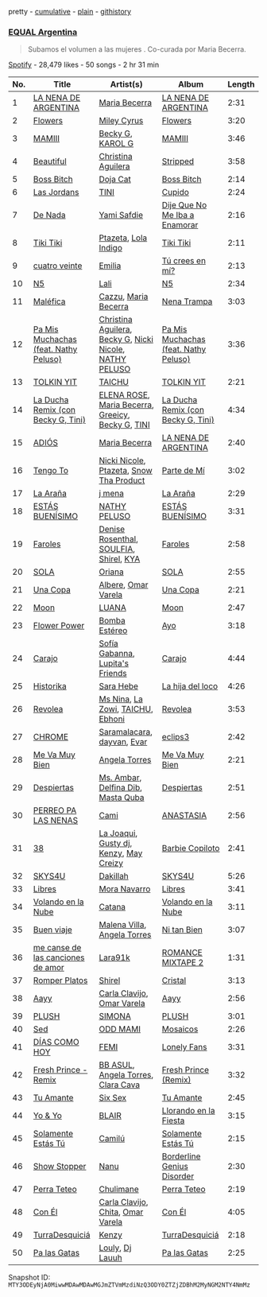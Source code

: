 pretty - [cumulative](/playlists/cumulative/37i9dQZF1DX2ArBUudJwM5.md) - [plain](/playlists/plain/37i9dQZF1DX2ArBUudJwM5) - [githistory](https://github.githistory.xyz/mackorone/spotify-playlist-archive/blob/main/playlists/plain/37i9dQZF1DX2ArBUudJwM5)

### [EQUAL Argentina](https://open.spotify.com/playlist/37i9dQZF1DX2ArBUudJwM5)

> Subamos el volumen a las mujeres \. Co\-curada por Maria Becerra.

[Spotify](https://open.spotify.com/user/spotify) - 28,479 likes - 50 songs - 2 hr 31 min

| No. | Title | Artist(s) | Album | Length |
|---|---|---|---|---|
| 1 | [LA NENA DE ARGENTINA](https://open.spotify.com/track/0Dl34Kegtc0y0m0oPhQfiI) | [Maria Becerra](https://open.spotify.com/artist/1DxLCyH42yaHKGK3cl5bvG) | [LA NENA DE ARGENTINA](https://open.spotify.com/album/3iYC1GqtQVjnO63aYDs1nL) | 2:31 |
| 2 | [Flowers](https://open.spotify.com/track/0yLdNVWF3Srea0uzk55zFn) | [Miley Cyrus](https://open.spotify.com/artist/5YGY8feqx7naU7z4HrwZM6) | [Flowers](https://open.spotify.com/album/7I0tjwFtxUwBC1vgyeMAax) | 3:20 |
| 3 | [MAMIII](https://open.spotify.com/track/1ri9ZUkBJVFUdgwzCnfcYs) | [Becky G](https://open.spotify.com/artist/4obzFoKoKRHIphyHzJ35G3), [KAROL G](https://open.spotify.com/artist/790FomKkXshlbRYZFtlgla) | [MAMIII](https://open.spotify.com/album/6GHUywBU0u92lg0Dhrt40R) | 3:46 |
| 4 | [Beautiful](https://open.spotify.com/track/3TCauNPqFiniaYHBvEVoHG) | [Christina Aguilera](https://open.spotify.com/artist/1l7ZsJRRS8wlW3WfJfPfNS) | [Stripped](https://open.spotify.com/album/2USigX9DhGuAini71XZEEK) | 3:58 |
| 5 | [Boss Bitch](https://open.spotify.com/track/78qd8dvwea0Gosb6Fe6j3k) | [Doja Cat](https://open.spotify.com/artist/5cj0lLjcoR7YOSnhnX0Po5) | [Boss Bitch](https://open.spotify.com/album/4pmyFpGicLLIgNPc1TQXKc) | 2:14 |
| 6 | [Las Jordans](https://open.spotify.com/track/4eOGoAtYWRPQZ6mUwwgmuW) | [TINI](https://open.spotify.com/artist/7vXDAI8JwjW531ouMGbfcp) | [Cupido](https://open.spotify.com/album/3HWlgRjxW0H7fWm1n2LBbE) | 2:24 |
| 7 | [De Nada](https://open.spotify.com/track/3YTe42RPu0iJVr1ZYJHHyC) | [Yami Safdie](https://open.spotify.com/artist/4RWJOoYwgF978LOn8Fainp) | [Dije Que No Me Iba a Enamorar](https://open.spotify.com/album/4xbpODmwG0GGAVbTA8PH8Y) | 2:16 |
| 8 | [Tiki Tiki](https://open.spotify.com/track/2J8lIDwvxPZQQ0I0wt1oRO) | [Ptazeta](https://open.spotify.com/artist/5UN0rzL594mWY2RbOtZqIN), [Lola Indigo](https://open.spotify.com/artist/3bvfu2KAve4lPHrhEFDZna) | [Tiki Tiki](https://open.spotify.com/album/27WZ3udXyjazvsInPtfuIQ) | 2:11 |
| 9 | [cuatro veinte](https://open.spotify.com/track/3ushwCdjpWNdSnZgRFU6Oc) | [Emilia](https://open.spotify.com/artist/0AqlFI0tz2DsEoJlKSIiT9) | [Tú crees en mí?](https://open.spotify.com/album/4wVrfNzE3Dab7EB1Xn6SHo) | 2:13 |
| 10 | [N5](https://open.spotify.com/track/6WZk0S0t6YP414VJz99mWT) | [Lali](https://open.spotify.com/artist/22P1OY4TRFRwhP0q29loQ8) | [N5](https://open.spotify.com/album/0vWaEsVo9edkkpkGWAUqBd) | 2:34 |
| 11 | [Maléfica](https://open.spotify.com/track/0U9OZFbn82oICL2jNbpNHy) | [Cazzu](https://open.spotify.com/artist/6w3SkAHYPsQ1bxV7VDlG5y), [Maria Becerra](https://open.spotify.com/artist/1DxLCyH42yaHKGK3cl5bvG) | [Nena Trampa](https://open.spotify.com/album/6hPsRT5cjxpBOgMfIupL48) | 3:03 |
| 12 | [Pa Mis Muchachas \(feat\. Nathy Peluso\)](https://open.spotify.com/track/1kGhjFgl6A68ZAYvtw2UDK) | [Christina Aguilera](https://open.spotify.com/artist/1l7ZsJRRS8wlW3WfJfPfNS), [Becky G](https://open.spotify.com/artist/4obzFoKoKRHIphyHzJ35G3), [Nicki Nicole](https://open.spotify.com/artist/2UZIAOlrnyZmyzt1nuXr9y), [NATHY PELUSO](https://open.spotify.com/artist/3VHAySZQPlfGlNLslzXYpN) | [Pa Mis Muchachas \(feat\. Nathy Peluso\)](https://open.spotify.com/album/0WtOyuBYge9gx7X8MpCeeW) | 3:36 |
| 13 | [TOLKIN YIT](https://open.spotify.com/track/37yI1sQRX7xmdrp4RfTmK1) | [TAICHU](https://open.spotify.com/artist/3ou3XMRNmyDSy6gnC1bSgN) | [TOLKIN YIT](https://open.spotify.com/album/4t00wtgmOwZwhv562woUPp) | 2:21 |
| 14 | [La Ducha Remix \(con Becky G, Tini\)](https://open.spotify.com/track/0044ljTRPPQdAkCUXK6s7A) | [ELENA ROSE](https://open.spotify.com/artist/0zO8yNnw5GQgutcIyXfGBY), [Maria Becerra](https://open.spotify.com/artist/1DxLCyH42yaHKGK3cl5bvG), [Greeicy](https://open.spotify.com/artist/5dbaLmK5SHLLg8Z4CcTJpX), [Becky G](https://open.spotify.com/artist/4obzFoKoKRHIphyHzJ35G3), [TINI](https://open.spotify.com/artist/7vXDAI8JwjW531ouMGbfcp) | [La Ducha Remix \(con Becky G, Tini\)](https://open.spotify.com/album/0YsMUawHhH0VNOpVLi85UI) | 4:34 |
| 15 | [ADIÓS](https://open.spotify.com/track/0oCg7mNg3DDcKsB5wfWo9r) | [Maria Becerra](https://open.spotify.com/artist/1DxLCyH42yaHKGK3cl5bvG) | [LA NENA DE ARGENTINA](https://open.spotify.com/album/55onwkSIEu5gEXdiJ6ssFG) | 2:40 |
| 16 | [Tengo To](https://open.spotify.com/track/07Y65et1sMhIcVP4MA7p0R) | [Nicki Nicole](https://open.spotify.com/artist/2UZIAOlrnyZmyzt1nuXr9y), [Ptazeta](https://open.spotify.com/artist/5UN0rzL594mWY2RbOtZqIN), [Snow Tha Product](https://open.spotify.com/artist/3p3jPcp8b7WL9XYj4xlsWj) | [Parte de Mí](https://open.spotify.com/album/3ma7if5xuOYxZouDsuCsdP) | 3:02 |
| 17 | [La Araña](https://open.spotify.com/track/4hOPF9upeZmmpXCXpro2bs) | [j mena](https://open.spotify.com/artist/6iYRN5eaz8LSxvwkhmwkRj) | [La Araña](https://open.spotify.com/album/7Fb2WjHd01JQGL6lKleSv7) | 2:29 |
| 18 | [ESTÁS BUENÍSIMO](https://open.spotify.com/track/13MRbFUJGGRKucCMzzdnWF) | [NATHY PELUSO](https://open.spotify.com/artist/3VHAySZQPlfGlNLslzXYpN) | [ESTÁS BUENÍSIMO](https://open.spotify.com/album/5whnoCyMbHr7TRFMoSGsM5) | 3:31 |
| 19 | [Faroles](https://open.spotify.com/track/4eh4Et24YVZ97mCumJe0IK) | [Denise Rosenthal](https://open.spotify.com/artist/73SBwOgH6mrS09OyFHdR62), [SOULFIA](https://open.spotify.com/artist/1Q9Sx5tOmwems0qwLJZ5Cy), [Shirel](https://open.spotify.com/artist/5fNV5ubt46GqUpyP7Mh4Ln), [KYA](https://open.spotify.com/artist/1D1DNu1iQq7j7hFOlJZJyP) | [Faroles](https://open.spotify.com/album/6E2eSxShTgMRZi3WKjJev0) | 2:58 |
| 20 | [SOLA](https://open.spotify.com/track/4m7ZXTzncCmDo1yCjNC4xh) | [Oriana](https://open.spotify.com/artist/25Q4MN2O9yy7qzIY6HTgO3) | [SOLA](https://open.spotify.com/album/6ibXgT9otExjpjJBdgzkp9) | 2:55 |
| 21 | [Una Copa](https://open.spotify.com/track/1GSTIl2aoajD9UCQqW0SDX) | [Albere](https://open.spotify.com/artist/2rwEitOiYr07CmFI1GCHLf), [Omar Varela](https://open.spotify.com/artist/5xIOUIBQhGFX7HIj8lhdyU) | [Una Copa](https://open.spotify.com/album/1fT8eNTmfMdwv08d60IknK) | 2:21 |
| 22 | [Moon](https://open.spotify.com/track/1tosKE9RoZJeEmWJlhhZUv) | [LUANA](https://open.spotify.com/artist/0sPEX6boGhIE9qWpzpSHET) | [Moon](https://open.spotify.com/album/57uuWnwvILadWNMwTVOdZY) | 2:47 |
| 23 | [Flower Power](https://open.spotify.com/track/321lmohAdDLovCHMWxwKWU) | [Bomba Estéreo](https://open.spotify.com/artist/5n9bMYfz9qss2VOW89EVs2) | [Ayo](https://open.spotify.com/album/2OxYGrY7nYt2ymmoFaebqB) | 3:18 |
| 24 | [Carajo](https://open.spotify.com/track/77AKXWSJHnHscFfovjvFJI) | [Sofía Gabanna](https://open.spotify.com/artist/7oOAUwR8fKK27pEAKdt0mm), [Lupita's Friends](https://open.spotify.com/artist/7gGKjAXKRyDUhSUhFDIaAW) | [Carajo](https://open.spotify.com/album/2bFagscYwDpB7WWoWJEHt2) | 4:44 |
| 25 | [Historika](https://open.spotify.com/track/11LBXStTNnMsUjMLRpurqe) | [Sara Hebe](https://open.spotify.com/artist/4pFUriuYqqAmBCvqF9o6LW) | [La hija del loco](https://open.spotify.com/album/0Jyzj8fLiBzZc5i0jbtCfU) | 4:26 |
| 26 | [Revolea](https://open.spotify.com/track/2I8yKSM7fygPWvu8iWKW9r) | [Ms Nina](https://open.spotify.com/artist/43Hr2FjhVehkROIIEb7EfQ), [La Zowi](https://open.spotify.com/artist/1jB62pOe5WpGiHOBDtKBBG), [TAICHU](https://open.spotify.com/artist/3ou3XMRNmyDSy6gnC1bSgN), [Ebhoni](https://open.spotify.com/artist/7bWXoXVgDSWw6lWZD4fCb6) | [Revolea](https://open.spotify.com/album/5i2gn7HRchalnvQHW5WCYI) | 3:53 |
| 27 | [CHROME](https://open.spotify.com/track/6sXubAaPRNZD4ls6fsOtRC) | [Saramalacara](https://open.spotify.com/artist/3QchzUOTSCKWmaRGEEiuir), [dayvan](https://open.spotify.com/artist/1eTInlBizrAteaACHeE85y), [Evar](https://open.spotify.com/artist/0YWTSwecJ4cKrEQjrh46la) | [eclips3](https://open.spotify.com/album/5PTaRgWmvUnOUhOx800hB9) | 2:42 |
| 28 | [Me Va Muy Bien](https://open.spotify.com/track/35PyAwHXwuAzmUAPLEArgy) | [Angela Torres](https://open.spotify.com/artist/6LZA6PhNCwUfHzqfpN1nYL) | [Me Va Muy Bien](https://open.spotify.com/album/6xgKnmMwkoGcG13zn8fZVf) | 2:21 |
| 29 | [Despiertas](https://open.spotify.com/track/5WkuSNv40JXr0akquFaiEb) | [Ms\. Ambar](https://open.spotify.com/artist/0jgJv4J29BJiJu1luw2SdA), [Delfina Dib](https://open.spotify.com/artist/6vwr6V7RwcWMDqVNerpNlZ), [Masta Quba](https://open.spotify.com/artist/6huE8Sh7scgoA8rj2vCuwZ) | [Despiertas](https://open.spotify.com/album/0RC5h6BHyaYvmDwwi8M8Qu) | 2:51 |
| 30 | [PERREO PA LAS NENAS](https://open.spotify.com/track/5nTIro0TwwOaUIiJ2t6Gmk) | [Cami](https://open.spotify.com/artist/3VCrybIJKH7UurbDcZbMmn) | [ANASTASIA](https://open.spotify.com/album/3wbzzUJD8dnfUODIpoCoHO) | 2:56 |
| 31 | [38](https://open.spotify.com/track/0ss8qSa8kKQm8WeShgTpse) | [La Joaqui](https://open.spotify.com/artist/60XHOAhvEBiV6BGBOv8ClM), [Gusty dj](https://open.spotify.com/artist/5f9pQjPeDbuRF1GowQXo3L), [Kenzy](https://open.spotify.com/artist/778s7JrnFl5ICM49oimpj4), [May Creizy](https://open.spotify.com/artist/6XyKFAoM3iHJimAHWo7JNQ) | [Barbie Copiloto](https://open.spotify.com/album/1dBtLw9hC4Jo2zNj39VLth) | 2:41 |
| 32 | [SKYS4U](https://open.spotify.com/track/5q7znvNbDgFyaqqKmcQhuU) | [Dakillah](https://open.spotify.com/artist/4SzAEZqVVfHO0El8eDu9KJ) | [SKYS4U](https://open.spotify.com/album/0H2sPezhGKddiabtPIbdX2) | 5:26 |
| 33 | [Libres](https://open.spotify.com/track/1XZ3fMlt3ajzDAPDkMqh6C) | [Mora Navarro](https://open.spotify.com/artist/1TVta41xrglUQxVheaXZJx) | [Libres](https://open.spotify.com/album/1O16JRkcbct2LxYaanL3ye) | 3:41 |
| 34 | [Volando en la Nube](https://open.spotify.com/track/4kDO7SsBLzlXXNl1bKozFn) | [Catana](https://open.spotify.com/artist/5M93gtdh8dIv85CDYnuP90) | [Volando en la Nube](https://open.spotify.com/album/2dopJK4bzSHttm5bxMd495) | 3:11 |
| 35 | [Buen viaje](https://open.spotify.com/track/2Gb1ym9oVBPzkZA2BAJz3L) | [Malena Villa](https://open.spotify.com/artist/0RlibgJa8rtPvVn415J6WN), [Angela Torres](https://open.spotify.com/artist/6LZA6PhNCwUfHzqfpN1nYL) | [Ni tan Bien](https://open.spotify.com/album/2YiHAEkoXeLrw9jWhltxIB) | 3:07 |
| 36 | [me canse de las canciones de amor](https://open.spotify.com/track/1bAqJhVVywzcbt1keh5m6m) | [Lara91k](https://open.spotify.com/artist/2zPvDg6LI6NHPQVQIESjfW) | [ROMANCE MIXTAPE 2](https://open.spotify.com/album/0seBnIfzhEIp9o4sSQA8dk) | 1:31 |
| 37 | [Romper Platos](https://open.spotify.com/track/20kFOY6ejpGVov6BEZvTfw) | [Shirel](https://open.spotify.com/artist/5fNV5ubt46GqUpyP7Mh4Ln) | [Cristal](https://open.spotify.com/album/0k8fiM3A193BLZqPWYhWD1) | 3:13 |
| 38 | [Aayy](https://open.spotify.com/track/1t9ACqzC2bq1Sdbsmz9mB4) | [Carla Clavijo](https://open.spotify.com/artist/4ljl1dpfeJKgNzhTIo6MEj), [Omar Varela](https://open.spotify.com/artist/5xIOUIBQhGFX7HIj8lhdyU) | [Aayy](https://open.spotify.com/album/5zNmydFt8hQTXAicpO8voH) | 2:56 |
| 39 | [PLUSH](https://open.spotify.com/track/5xhqoMCMBBuuwnjnTL3p9d) | [SIMONA](https://open.spotify.com/artist/7H7hLNfP9MzG8mt2A3s7nT) | [PLUSH](https://open.spotify.com/album/10mhRKgJ8ZMUAvnXANmzXN) | 3:01 |
| 40 | [Sed](https://open.spotify.com/track/0tv5fCvV6pLcwstfO2zxLP) | [ODD MAMI](https://open.spotify.com/artist/2Y6AtL4xQFvg8nroRM3ZV6) | [Mosaicos](https://open.spotify.com/album/5o2sEyIX07DbCg86qRWOOC) | 2:26 |
| 41 | [DÍAS COMO HOY](https://open.spotify.com/track/6ukf7MHX1L5iwGUKCxm13N) | [FEMI](https://open.spotify.com/artist/0Zq7qMNo2UXDat3Tzf0x2s) | [Lonely Fans](https://open.spotify.com/album/0jAcrKA6rbQWSQ1eBGo38P) | 3:31 |
| 42 | [Fresh Prince \- Remix](https://open.spotify.com/track/29bhlg1hLwg8I4jDH1UCCZ) | [BB ASUL](https://open.spotify.com/artist/27PauMy7dOiHb7sI8h6s4T), [Angela Torres](https://open.spotify.com/artist/6LZA6PhNCwUfHzqfpN1nYL), [Clara Cava](https://open.spotify.com/artist/5bOm9wAui94GDhPOCKgmhY) | [Fresh Prince \(Remix\)](https://open.spotify.com/album/7fP6eFdFHyneo1Ez8tku5X) | 3:32 |
| 43 | [Tu Amante](https://open.spotify.com/track/4AKNYXSaCUwvP8iK2kQYk2) | [Six Sex](https://open.spotify.com/artist/29rvPhemBdOLYdLr2xI8dr) | [Tu Amante](https://open.spotify.com/album/1XAMmnGeJPNG2uKRq1GGZZ) | 2:45 |
| 44 | [Yo & Yo](https://open.spotify.com/track/6s8uO8DbhAoM7y7hGBp0ve) | [BLAIR](https://open.spotify.com/artist/5sSn8vGaBxIKeCclAk67TJ) | [Llorando en la Fiesta](https://open.spotify.com/album/2G9gRcA1G8qasisu7gQ4yD) | 3:15 |
| 45 | [Solamente Estás Tú](https://open.spotify.com/track/7kWZRvikHrTvRAF4TlXZWi) | [Camilú](https://open.spotify.com/artist/305uX4OPy99KGVU2dhE2AF) | [Solamente Estás Tú](https://open.spotify.com/album/21YIacnfxQQcxTmXS3oyV0) | 2:15 |
| 46 | [Show Stopper](https://open.spotify.com/track/5N39dLQSDSW5hhIsDmBBwe) | [Nanu](https://open.spotify.com/artist/0NdqwX70EDgH6cXE2Nf6g6) | [Borderline Genius Disorder](https://open.spotify.com/album/6Sn2fvq9ZzBobOVJ0n1Eoy) | 2:30 |
| 47 | [Perra Teteo](https://open.spotify.com/track/73dtGgdvdq0CF0fTwtlgE4) | [Chulimane](https://open.spotify.com/artist/3oogb5aH7871QFPtE14bO6) | [Perra Teteo](https://open.spotify.com/album/6kSUyEdpC8hKHREe3LpUGb) | 2:19 |
| 48 | [Con Él](https://open.spotify.com/track/6BkhtKcagX1DO8XSvUCwKK) | [Carla Clavijo](https://open.spotify.com/artist/4ljl1dpfeJKgNzhTIo6MEj), [Chita](https://open.spotify.com/artist/7ejyCwT1b7MIwHVCVO8HjX), [Omar Varela](https://open.spotify.com/artist/5xIOUIBQhGFX7HIj8lhdyU) | [Con Él](https://open.spotify.com/album/7HWHbeOpOEhARha8e3V9rA) | 4:05 |
| 49 | [TurraDesquiciá](https://open.spotify.com/track/5SH41WtAECBRfkdMvG8JBa) | [Kenzy](https://open.spotify.com/artist/778s7JrnFl5ICM49oimpj4) | [TurraDesquiciá](https://open.spotify.com/album/2vLdxEnXKZYcnpV19qsXbh) | 2:18 |
| 50 | [Pa las Gatas](https://open.spotify.com/track/4eOdZZe6wLFfHE3p99JDp6) | [Louly](https://open.spotify.com/artist/4iXaV8MoL2JmP9yhsPYv0Q), [Dj Lauuh](https://open.spotify.com/artist/1spz7NNmvQQbTAyFxPGKAF) | [Pa las Gatas](https://open.spotify.com/album/5Lpze9WyNbQrSudLoe2xlv) | 2:25 |

Snapshot ID: `MTY3ODEyNjA0MiwwMDAwMDAwMGJmZTVmMzdiNzQ3ODY0ZTZjZDBhM2MyNGM2NTY4NmMz`
